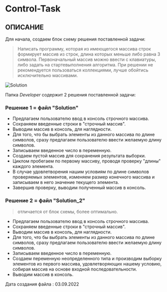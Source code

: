 # Control-Task

## ОПИСАНИЕ

Для начала, создаем блок схему решения поставленной задачи:

 > Написать программу, которая из имеющегося массива строк формирует массив из строк, длина которых меньше либо равна 3 символа. Первоначальный массив можно ввести с клавиатуры, либо задать на стартевыполнения алгоритма. При решении не рекомендуется пользоваться коллекциями, лучше обойтись исключительно массивами.

![Solution](/Developer/Image/Solution.png)

Папка *Developer* содержит 2 решения поставленной задачи:

### Решение 1 = файл "Solution"

* Предлагаем пользователю ввод в консоль строчного массива.
* Сохраняем введенные строки в "строчный массив".
* Выводим массив в консоль, для наглядности.
* Для того, что бы выбрать элементы из данного массива по длине символов, сразу предлагаем пользователю ввести желаемую длину символов.
* Записываем введенное число в переменную.
* Создаем пустой массив для сохранения результата выборки.
* Циклом пробегаем по первому массиву, проводя проверку "длины" каждого элемента.
* В случае удовлетворения нашим условиям по длине символов проверяемых элементов, изменяем размер конечного массива и записываем в него значение текущего элемента.
* Завершив проверку, выводим полученный массив в консоль.

### Решение 2 = файл "Solution_2"

> отличается от блок схемы, более оптимально.

* Предлагаем пользователю ввод в консоль строчного массива.
* Сохраняем введенные строки в "строчный массив".
* Выводим массив в консоль, для наглядности.
* Для того, что бы выбрать элементы из данного массива по длине символов, сразу предлагаем пользователю ввести желаемую длину символов.
* Записываем введенное число в переменную.
* Создаем переменную неопределенного типа и производим выборку элементов из первого массива, удовлетворяющих нашему условию, собирая массив на основе входной последовательности.
* Выводим массив в консоль.

Дата создания файла : 03.09.2022
